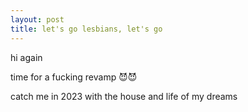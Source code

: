 ```yaml
---
layout: post
title: let's go lesbians, let's go
---
```

hi again

time for a fucking revamp 😈😈

catch me in 2023 with the house and life of my dreams

